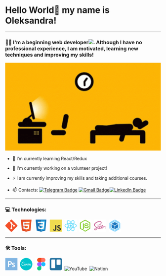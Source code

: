 # Hello World👋 my name is Oleksandra!

---

### :woman_technologist: I'm a beginning web developer<img src="https://media.giphy.com/media/WUlplcMpOCEmTGBtBW/giphy.gif" width="30px">. Although I have no professional experience, I am motivated, learning new techniques and improving my skills!

<p align="center">
 <img width="600" src="assets/github.gif" alt="github"/>
</p>

- :telescope:  I’m currently learning React/Redux

- :seedling: I'm currently working on a volunteer project!

- :zap: I am currently improving my skills and taking additional courses.

- :mailbox: Contacts: [![Telegram Badge](https://img.shields.io/badge/%40olexaevtush-61DAFB?style=for-the-badge&logo=Telegram&logoColor=white)](https://t.me/OlexaEvtush) [![Gmail Badge](https://img.shields.io/badge/olexaevtush%40gmail.com-red?style=for-the-badge&logo=Gmail&logoColor=white)](mailto:olexaevtush@gmail.com)[![LinkedIn Badge](https://img.shields.io/badge/%D0%9Eleksandra%20Yevtushenko-0077B5?style=for-the-badge&logo=LinkedIn&logoColor=white)](https://www.linkedin.com/in/оleksandra-yevtushenko-b2a082228/)

---

### 💻  Technologies:

<div>
  <img src="https://github.com/devicons/devicon/blob/master/icons/git/git-original.svg" title="git" alt="git" width="40" height="40"/>&nbsp
  <img src="https://github.com/devicons/devicon/blob/master/icons/html5/html5-original.svg" title="html5" alt="html5" width="40" height="40"/>&nbsp
  <img src="https://github.com/devicons/devicon/blob/master/icons/css3/css3-original.svg" title="css" alt="css" width="40" height="40"/>&nbsp
  <img src="https://github.com/devicons/devicon/blob/master/icons/javascript/javascript-original.svg" title="javascript" alt="javascript" width="40" height="40"/>&nbsp
  <img src="https://github.com/devicons/devicon/blob/master/icons/react/react-original.svg" title="reactjs" alt="reactjs" width="40" height="40"/>&nbsp
  <img src="https://github.com/devicons/devicon/blob/master/icons/nodejs/nodejs-original.svg" title="nodejs" alt="nodejs" width="40" height="40"/>&nbsp
  <img src="https://github.com/devicons/devicon/blob/master/icons/sass/sass-original.svg" title="sass/scss" alt="sass/scss" width="40" height="40"/>&nbsp;
  <img src="https://github.com/devicons/devicon/blob/master/icons/webpack/webpack-original.svg" title="webpack" alt="webpack" width="40" height="40"/>&nbsp;
</div>

---

### 🛠 Tools:

<div>
  <img src="https://github.com/devicons/devicon/blob/master/icons/photoshop/photoshop-plain.svg" title="photoshop" alt="photoshop" width="40" height="40"/>&nbsp;
  <img src="https://github.com/devicons/devicon/blob/master/icons/canva/canva-original.svg" title="canva" alt="canva" width="40" height="40"/>&nbsp;
  <img src="https://github.com/devicons/devicon/blob/master/icons/figma/figma-original.svg" title="figma" alt="figma" width="40" height="40"/>&nbsp;
  <img src="https://github.com/devicons/devicon/blob/master/icons/trello/trello-plain.svg" title="trello" alt="trello" width="40" height="40"/>&nbsp;
  <img src="https://upload.wikimedia.org/wikipedia/commons/9/9e/YouTube_Logo_%282013-2017%29.svg" title="YouTube" alt="YouTube" width="40" height="40"/>&nbsp;
  <img src="https://upload.wikimedia.org/wikipedia/commons/e/e9/Notion-logo.svg" title="Notion" alt="Notion" width="40" height="40"/>&nbsp;
</div>
  
